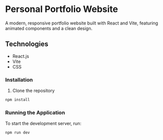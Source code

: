 # Personal Portfolio Website

A modern, responsive portfolio website built with React and Vite, featuring animated components and a clean design.

## Technologies
- React.js
- Vite
- CSS

### Installation

1. Clone the repository

```bash
npm install
```


### Running the Application

To start the development server, run:

```bash
npm run dev
```